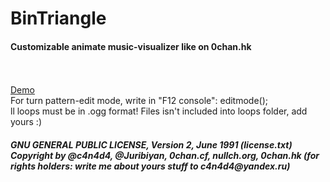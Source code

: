# BinTriangle
<h4>Customizable animate music-visualizer like on 0chan.hk</h4><br><br>
<a href="//c4n4d4.hol.es/">Demo</a><br>
For turn pattern-edit mode, write in "F12 console": editmode();<br>
ll loops must be in .ogg format! Files isn't included into loops folder, add yours :)<br>
<h5>GNU GENERAL PUBLIC LICENSE, Version 2, June 1991 (license.txt)<br>
Copyright by @c4n4d4, @Juribiyan, 0chan.cf, nullch.org, 0chan.hk (for rights holders: write me about yours stuff to c4n4d4@yandex.ru)</h5>
